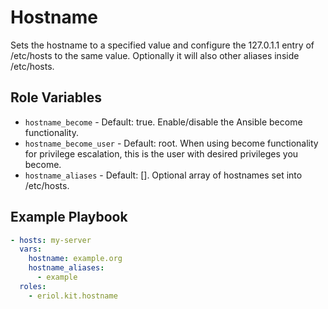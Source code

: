 # Hostname

Sets the hostname to a specified value and configure the 127.0.1.1 entry of
/etc/hosts to the same value. Optionally it will also other aliases inside
/etc/hosts.

## Role Variables

* `hostname_become` - Default: true. Enable/disable the Ansible become
  functionality.
* `hostname_become_user` - Default: root. When using become functionality for
  privilege escalation, this is the user with desired privileges you become.
* `hostname_aliases` - Default: []. Optional array of hostnames set into
  /etc/hosts.

## Example Playbook

```yaml
- hosts: my-server
  vars:
    hostname: example.org
    hostname_aliases:
      - example
  roles:
    - eriol.kit.hostname
```
